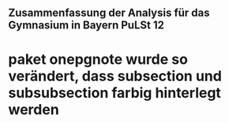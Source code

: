 ## Zusammenfassung der Analysis für das Gymnasium in Bayern PuLSt 12
# paket onepgnote wurde so verändert, dass subsection und subsubsection farbig hinterlegt werden
